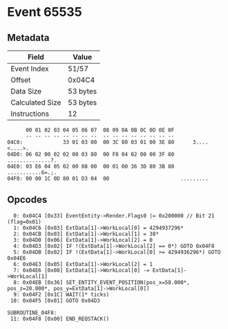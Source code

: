 # Event 65535

## Metadata

| Field           | Value    |
|-----------------|----------|
| Event Index     | 51/57    |
| Offset          | 0x04C4   |
| Data Size       | 53 bytes |
| Calculated Size | 53 bytes |
| Instructions    | 12       |

```
      00 01 02 03 04 05 06 07  08 09 0A 0B 0C 0D 0E 0F
      -- -- -- -- -- -- -- --  -- -- -- -- -- -- -- --
04C0:             33 01 03 00  00 3C 80 03 01 00 3E 80      3....<....>.
04D0: 06 02 00 02 02 00 03 80  00 F8 04 02 00 00 3F 80  ..............?.
04E0: 03 E6 04 05 02 00 08 00  00 01 00 36 3D 80 3B 80  ...........6=.;.
04F0: 00 00 1C 0D 80 01 D3 04  00                       .........       
```

## Opcodes

```
  0: 0x04C4 [0x33] EventEntity->Render.Flags0 |= 0x200000 // Bit 21 (flag=0x01)
  1: 0x04C6 [0x03] ExtData[1]->WorkLocal[0] = 4294937296*
  2: 0x04CB [0x03] ExtData[1]->WorkLocal[1] = 38*
  3: 0x04D0 [0x06] ExtData[1]->WorkLocal[2] = 0
  4: 0x04D3 [0x02] IF !(ExtData[1]->WorkLocal[2] == 0*) GOTO 0x04F8
  5: 0x04DB [0x02] IF !(ExtData[1]->WorkLocal[0] >= 4294936296*) GOTO 0x04E6
  6: 0x04E3 [0x05] ExtData[1]->WorkLocal[2] = 1
  7: 0x04E6 [0x08] ExtData[1]->WorkLocal[0] -= ExtData[1]->WorkLocal[1]
  8: 0x04EB [0x36] SET_ENTITY_EVENT_POSITION(pos_x=58.000*, pos_z=20.000*, pos_y=ExtData[1]->WorkLocal[0])
  9: 0x04F2 [0x1C] WAIT(1* ticks)
 10: 0x04F5 [0x01] GOTO 0x04D3

SUBROUTINE_04F8:
 11: 0x04F8 [0x00] END_REQSTACK()
```

